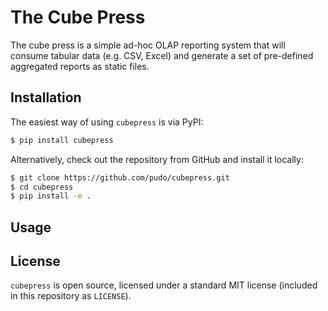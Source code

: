 # The Cube Press

The cube press is a simple ad-hoc OLAP reporting system that will
consume tabular data (e.g. CSV, Excel) and generate a set of
pre-defined aggregated reports as static files.

## Installation

The easiest way of using ``cubepress`` is via PyPI:

```bash
$ pip install cubepress
```

Alternatively, check out the repository from GitHub and install it locally:

```bash
$ git clone https://github.com/pudo/cubepress.git
$ cd cubepress
$ pip install -e .
```

## Usage


## License

``cubepress`` is open source, licensed under a standard MIT license (included in this repository as ``LICENSE``).
